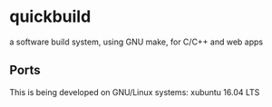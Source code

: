 # quickbuild

a software build system, using GNU make, for C/C++ and web apps

## Ports

This is being developed on GNU/Linux systems: xubuntu 16.04 LTS


